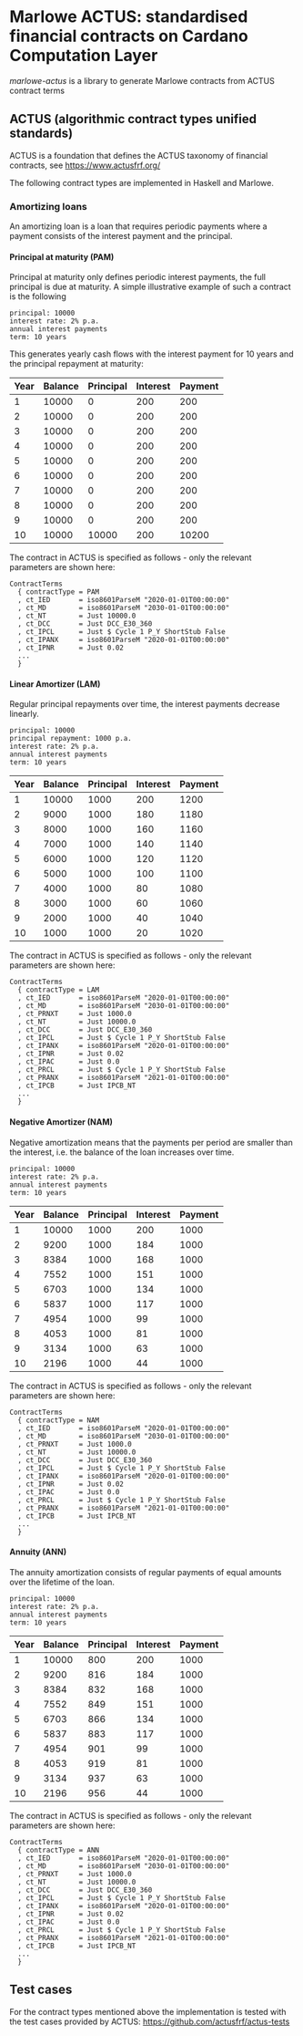 # Marlowe ACTUS: standardised financial contracts on Cardano Computation Layer

_marlowe-actus_ is a library to generate Marlowe contracts from ACTUS contract terms

## ACTUS (algorithmic contract types unified standards)

ACTUS is a foundation that defines the ACTUS taxonomy of financial contracts, see https://www.actusfrf.org/

The following contract types are implemented in Haskell and Marlowe.

### Amortizing loans

An amortizing loan is a loan that requires periodic payments where a payment consists of the interest payment and the principal.

#### Principal at maturity (PAM)

Principal at maturity only defines periodic interest payments, the full principal is due at maturity.
A simple illustrative example of such a contract is the following

```
principal: 10000
interest rate: 2% p.a.
annual interest payments
term: 10 years
```

This generates yearly cash flows with the interest payment for 10 years and the principal repayment at maturity:

|Year|Balance|Principal|Interest|Payment|
|----|-------|---------|--------|-------|
|1|10000|0|200|200|
|2|10000|0|200|200|
|3|10000|0|200|200|
|4|10000|0|200|200|
|5|10000|0|200|200|
|6|10000|0|200|200|
|7|10000|0|200|200|
|8|10000|0|200|200|
|9|10000|0|200|200|
|10|10000|10000|200|10200|

The contract in ACTUS is specified as follows - only the relevant parameters are shown here:

```
ContractTerms
  { contractType = PAM
  , ct_IED       = iso8601ParseM "2020-01-01T00:00:00"
  , ct_MD        = iso8601ParseM "2030-01-01T00:00:00"
  , ct_NT        = Just 10000.0
  , ct_DCC       = Just DCC_E30_360
  , ct_IPCL      = Just $ Cycle 1 P_Y ShortStub False
  , ct_IPANX     = iso8601ParseM "2020-01-01T00:00:00"
  , ct_IPNR      = Just 0.02
  ...
  }
```

#### Linear Amortizer (LAM)

Regular principal repayments over time, the interest payments decrease linearly.

```
principal: 10000
principal repayment: 1000 p.a.
interest rate: 2% p.a.
annual interest payments
term: 10 years
```

|Year|Balance|Principal|Interest|Payment|
|----|-------|---------|--------|-------|
|1|10000|1000|200|1200|
|2|9000|1000|180|1180|
|3|8000|1000|160|1160|
|4|7000|1000|140|1140|
|5|6000|1000|120|1120|
|6|5000|1000|100|1100|
|7|4000|1000|80|1080|
|8|3000|1000|60|1060|
|9|2000|1000|40|1040|
|10|1000|1000|20|1020|

The contract in ACTUS is specified as follows - only the relevant parameters are shown here:

```
ContractTerms
  { contractType = LAM
  , ct_IED       = iso8601ParseM "2020-01-01T00:00:00"
  , ct_MD        = iso8601ParseM "2030-01-01T00:00:00"
  , ct_PRNXT     = Just 1000.0
  , ct_NT        = Just 10000.0
  , ct_DCC       = Just DCC_E30_360
  , ct_IPCL      = Just $ Cycle 1 P_Y ShortStub False
  , ct_IPANX     = iso8601ParseM "2020-01-01T00:00:00"
  , ct_IPNR      = Just 0.02
  , ct_IPAC      = Just 0.0
  , ct_PRCL      = Just $ Cycle 1 P_Y ShortStub False
  , ct_PRANX     = iso8601ParseM "2021-01-01T00:00:00"
  , ct_IPCB      = Just IPCB_NT
  ...
  }
```

#### Negative Amortizer (NAM)

Negative amortization means that the payments per period are smaller than the interest, i.e. the balance of the loan increases over time.

```
principal: 10000
interest rate: 2% p.a.
annual interest payments
term: 10 years
```

|Year|Balance|Principal|Interest|Payment|
|----|-------|---------|--------|-------|
|1|10000|1000|200|1000|
|2|9200|1000|184|1000|
|3|8384|1000|168|1000|
|4|7552|1000|151|1000|
|5|6703|1000|134|1000|
|6|5837|1000|117|1000|
|7|4954|1000|99|1000|
|8|4053|1000|81|1000|
|9|3134|1000|63|1000|
|10|2196|1000|44|1000|

The contract in ACTUS is specified as follows - only the relevant parameters are shown here:

```
ContractTerms
  { contractType = NAM
  , ct_IED       = iso8601ParseM "2020-01-01T00:00:00"
  , ct_MD        = iso8601ParseM "2030-01-01T00:00:00"
  , ct_PRNXT     = Just 1000.0
  , ct_NT        = Just 10000.0
  , ct_DCC       = Just DCC_E30_360
  , ct_IPCL      = Just $ Cycle 1 P_Y ShortStub False
  , ct_IPANX     = iso8601ParseM "2020-01-01T00:00:00"
  , ct_IPNR      = Just 0.02
  , ct_IPAC      = Just 0.0
  , ct_PRCL      = Just $ Cycle 1 P_Y ShortStub False
  , ct_PRANX     = iso8601ParseM "2021-01-01T00:00:00"
  , ct_IPCB      = Just IPCB_NT
  ...
  }
```

#### Annuity (ANN)

The annuity amortization consists of regular payments of equal amounts over the lifetime of the loan.

```
principal: 10000
interest rate: 2% p.a.
annual interest payments
term: 10 years
```

|Year|Balance|Principal|Interest|Payment|
|----|-------|---------|--------|-------|
|1|10000|800|200|1000|
|2|9200|816|184|1000|
|3|8384|832|168|1000|
|4|7552|849|151|1000|
|5|6703|866|134|1000|
|6|5837|883|117|1000|
|7|4954|901|99|1000|
|8|4053|919|81|1000|
|9|3134|937|63|1000|
|10|2196|956|44|1000|

The contract in ACTUS is specified as follows - only the relevant parameters are shown here:

```
ContractTerms
  { contractType = ANN
  , ct_IED       = iso8601ParseM "2020-01-01T00:00:00"
  , ct_MD        = iso8601ParseM "2030-01-01T00:00:00"
  , ct_PRNXT     = Just 1000.0
  , ct_NT        = Just 10000.0
  , ct_DCC       = Just DCC_E30_360
  , ct_IPCL      = Just $ Cycle 1 P_Y ShortStub False
  , ct_IPANX     = iso8601ParseM "2020-01-01T00:00:00"
  , ct_IPNR      = Just 0.02
  , ct_IPAC      = Just 0.0
  , ct_PRCL      = Just $ Cycle 1 P_Y ShortStub False
  , ct_PRANX     = iso8601ParseM "2021-01-01T00:00:00"
  , ct_IPCB      = Just IPCB_NT
  ...
  }
```

## Test cases

For the contract types mentioned above the implementation is tested with the test cases provided by ACTUS: https://github.com/actusfrf/actus-tests
